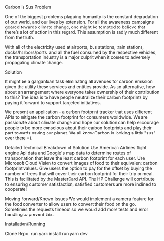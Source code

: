Carbon is Sus
Problem

One of the biggest problems plaguing humanity is the constant degradation of our world, and our lives by extension. For all the awareness campaigns geared towards climate change, one might be tempted to believe that there’s a lot of action in this regard. This assumption is sadly much different from the truth.

With all of the electricity used at airports, bus stations, train stations, docks/harbors/ports, and all the fuel consumed by the respective vehicles, the transportation industry is a major culprit when it comes to adversely propagating climate change. 

Solution

It might be a gargantuan task eliminating all avenues for carbon emission given the utility these services and entities provide. As an alternative, how about an arrangement where everyone takes ownership of their contribution to this? The idea is to have people neutralize their carbon footprints by paying it forward to support targeted initiatives. 

We present an application - a carbon footprint tracker that uses different APIs to mitigate the carbon footprint for consumers worldwide. We are passionate about climate change and hope our solution can help encourage people to be more conscious about their carbon footprints and play their part towards saving our planet. We all know Carbon is looking a little "sus" over there =).

Detailed Technical Breakdown of Solution
Use American Airlines flight engine Api data and Google's map data to determine routes of transportation that leave the least carbon footprint for each user. 
Use Microsoft Cloud Vision to convert images of food to their equivalent carbon footprint values. 
Give users the option to pay for the offset by buying the number of trees that will cover their carbon footprint for their trip or meal. This is facilitated by the MasterCard API.
The HP Challenge will contribute to ensuring customer satisfaction, satisfied customers are more inclined to cooperate!


Moving Forward/Known Issues
We would implement a camera feature for the food converter to allow users to convert their food on the go. 
Sometimes the requests timeout so we would add more tests and error handling to prevent this.

Installation/Running

Clone Repo.
run yarn install
run yarn dev

